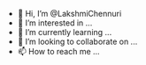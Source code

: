 - 👋 Hi, I’m @LakshmiChennuri
- 👀 I’m interested in ...
- 🌱 I’m currently learning ...
- 💞️ I’m looking to collaborate on ...
- 📫 How to reach me ...

<!---
LakshmiChennuri/LakshmiChennuri is a ✨ special ✨ repository because its `README.md` (this file) appears on your GitHub profile.
You can click the Preview link to take a look at your changes.
--->
